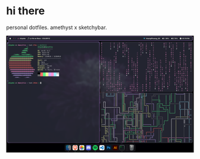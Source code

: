# hi there
personal dotfiles. amethyst x sketchybar.

![preview](https://github.com/strwbzzy/dotfiles/blob/main/.config/sketchybar/image%20(1).png)
